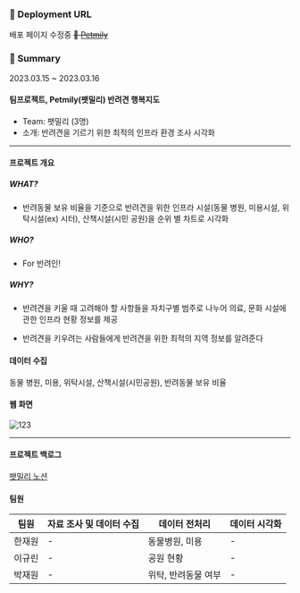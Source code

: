 ### 🔗 Deployment URL
배포 페이지 수정중
~~🔗 [Petmily](https://jaiwon880-petmily-web-petmilypetmily-jhjyis.streamlit.app/)~~

### 📌 Summary
2023.03.15 ~ 2023.03.16

#### 팀프로젝트, Petmily(팻밀리) 반려견 행복지도
- Team: 팻밀리 (3명)
- 소개: 반려견을 기르기 위한 최적의 인프라 환경 조사 시각화 

<hr>

#### 프로젝트 개요

##### **WHAT?**

* 반려동물 보유 비율을 기준으로 반려견을 위한 인프라 시설(동물 병원, 미용시설, 위탁시설(ex) 시터), 산책시설(시민 공원)을 순위 별 차트로 시각화

##### **WHO?**

* For 반려인!

##### **WHY?**

* 반려견을 키울 때 고려해야 할 사항들을 자치구별 범주로 나누어 의료, 문화 시설에 관한 인프라 현황 정보를 제공
    
* 반려견을 키우려는 사람들에게 반려견을 위한 최적의 지역 정보를 알려준다


#### 데이터 수집

동물 병원, 미용, 위탁시설, 산책시설(시민공원), 반려동물 보유 비율

#### 웹 화면
![123](https://github.com/jaiwon880/Gangsil/assets/71927533/a6684045-ef02-4ac6-80a9-633827d27488)

<hr>

#### 프로젝트 백로그
[팻밀리 노션](https://jjae0510.notion.site/374ac62c82f64bff8d52413a13646655?pvs=4)


#### 팀원
|    팀원 | 자료 조사 및 데이터 수집 | 데이터 전처리 | 데이터 시각화 |
| --- | --- | --- | --- |
| 한재원 | - | 동물병원, 미용 | - |
| 이규린 | - | 공원 현황 | - |
| 박재원 | - | 위탁, 반려동물 여부 | - |

